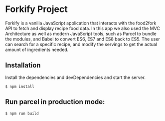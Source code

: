 # Forkify Project

Forkify is a vanilla JavaScript application that interacts with the food2fork API to fetch and display recipe food data. 
In this app we also used the MVC Architecture as well as modern JavaScript tools, such as Parcel to bundle the modules, and Babel to convert ES6, ES7 and ES8 back to ES5. The user can search for a specific recipe, and modify the servings to get the actual amount of ingredients needed.


## Installation

Install the dependencies and devDependencies and start the server.
```
$ npm install
```
## Run parcel in production mode:
```
$ npm run build
```
